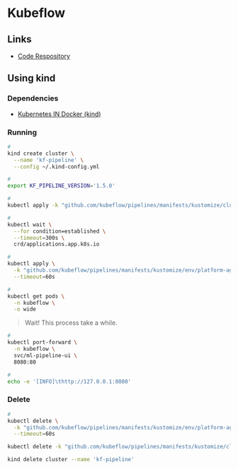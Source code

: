 # Kubeflow

<!--
https://app.pluralsight.com/course-player?courseId=e23412c1-73e0-41f4-9a6b-7c48972bf4f9

https://www.youtube.com/watch?v=S7qpvr2bZ2U

https://www.linkedin.com/learning/leveraging-cloud-based-machine-learning-on-google-cloud-platform-real-world-applications/

https://app.pluralsight.com/library/courses/building-end-to-end-machine-learning-workflows-kubeflow/
https://app.pluralsight.com/library/courses/mlops-machine-learning-operations-fundamentals/
https://app.pluralsight.com/library/courses/ml-pipelines-google-cloud/
-->

## Links

- [Code Respository](https://github.com/kubeflow/kubeflow)

<!-- ## Using minikube

```sh
export KUBEFLOW_SRC="$PWD/src"
export KUBEFLOW_TAG="v0.4.1"
export KFAPP="mykfapp"

mkdir -p $KUBEFLOW_SRC && cd "$_"

curl -Ss "https://raw.githubusercontent.com/kubeflow/kubeflow/${KUBEFLOW_TAG}/scripts/download.sh" | /bin/bash
```

```sh
kubectl get node

eval "$(minikube docker-env)"
```

```sh
KUBEFLOW_REPO=${KUBEFLOW_SRC} ${KUBEFLOW_SRC}/scripts/kfctl.sh init ${KFAPP} --platform minikube
cd ${KFAPP}
${KUBEFLOW_SRC}/scripts/kfctl.sh generate all
${KUBEFLOW_SRC}/scripts/kfctl.sh apply all
``` -->

## Using kind

### Dependencies

- [Kubernetes IN Docker (kind)](/kind.md)

### Running

```sh
#
kind create cluster \
  --name 'kf-pipeline' \
  --config ~/.kind-config.yml

#
export KF_PIPELINE_VERSION='1.5.0'

#
kubectl apply -k "github.com/kubeflow/pipelines/manifests/kustomize/cluster-scoped-resources?ref=${KF_PIPELINE_VERSION}"

#
kubectl wait \
  --for condition=established \
  --timeout=300s \
  crd/applications.app.k8s.io

#
kubectl apply \
  -k "github.com/kubeflow/pipelines/manifests/kustomize/env/platform-agnostic-pns?ref=${KF_PIPELINE_VERSION}" \
  --timeout=60s

#
kubectl get pods \
  -n kubeflow \
  -o wide
```

> Wait! This process take a while.

```sh
#
kubectl port-forward \
  -n kubeflow \
  svc/ml-pipeline-ui \
  8080:80

#
echo -e '[INFO]\thttp://127.0.0.1:8080'
```

### Delete

```sh
#
kubectl delete \
  -k "github.com/kubeflow/pipelines/manifests/kustomize/env/platform-agnostic-pns?ref=${KF_PIPELINE_VERSION}" \
  --timeout=60s

kubectl delete -k "github.com/kubeflow/pipelines/manifests/kustomize/cluster-scoped-resources?ref=${KF_PIPELINE_VERSION}"

kind delete cluster --name 'kf-pipeline'
```

